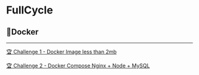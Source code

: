 # FullCycle

## 🐢Docker
---

[🏆 Challenge 1 - Docker Image less than 2mb](https://github.com/marcobelo/docker_fullcycle/tree/master/challenge_1)

[🏆 Challenge 2 - Docker Compose Nginx + Node + MySQL](https://github.com/marcobelo/docker_fullcycle/tree/master/challenge_2)

